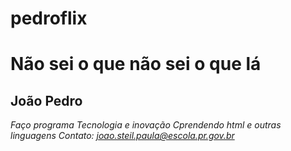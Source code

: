 # pedroflix
 # Não sei o que não sei o que lá
  ## João Pedro
  *Faço programa*
  *Tecnologia e inovação*
  *Cprendendo html e outras linguagens*
  *Contato: joao.steil.paula@escola.pr.gov.br*
  
